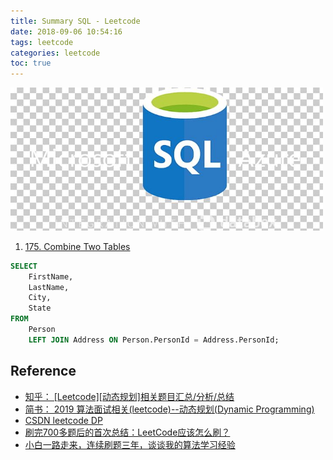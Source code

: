 ```yaml
---
title: Summary SQL - Leetcode
date: 2018-09-06 10:54:16
tags: leetcode
categories: leetcode
toc: true
---
```


<img src="/images/sql/sql-50-logo.jpg" width="500" />

<!-- more -->

1. [175. Combine Two Tables](https://leetcode-cn.com/problems/combine-two-tables/)


```sql
SELECT
    FirstName,
    LastName,
    City,
    State
FROM
    Person
    LEFT JOIN Address ON Person.PersonId = Address.PersonId;
```

## Reference

- [知乎： [Leetcode][动态规划]相关题目汇总/分析/总结](https://zhuanlan.zhihu.com/p/35707293)
- [简书： 2019 算法面试相关(leetcode)--动态规划(Dynamic Programming)](https://www.jianshu.com/p/af880bbba792)
- [CSDN leetcode DP](https://blog.csdn.net/EbowTang/article/details/50791500)
- [刷完700多题后的首次总结：LeetCode应该怎么刷？](https://blog.csdn.net/fuxuemingzhu/article/details/105183554)
- [小白一路走来，连续刷题三年，谈谈我的算法学习经验](https://www.cnblogs.com/kubidemanong/p/10996134.html)
